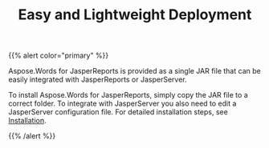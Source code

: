﻿---
title: Easy and Lightweight Deployment
second_title: Aspose.Words for JasperReports
articleTitle: Easy and Lightweight Deployment
linktitle: Easy and Lightweight Deployment
description: "Aspose.Words for JasperReports is provided as a single JAR file that can be easily integrated with JasperReports or JasperServer."
type: docs
weight: 40
url: /jasperreports/easy-and-lightweight-deployment/
---

{{% alert color="primary" %}}

Aspose.Words for JasperReports is provided as a single JAR file that can be easily integrated with JasperReports or JasperServer.

To install Aspose.Words for JasperReports, simply copy the JAR file to a correct folder. To integrate with JasperServer you also need to edit a JasperServer configuration file. For detailed installation steps, see [Installation](/words/jasperreports/installation/). 

{{% /alert %}}
